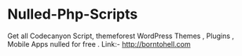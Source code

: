 # Nulled-Php-Scripts
Get all Codecanyon Script, themeforest WordPress Themes , Plugins , Mobile Apps nulled for free .
Link:- http://borntohell.com
